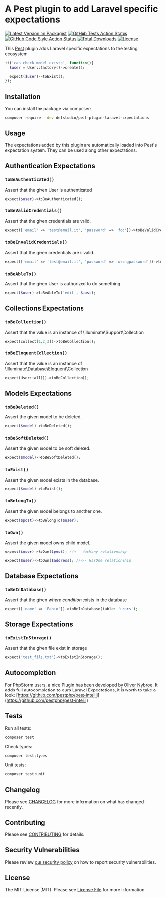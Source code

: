 # A Pest plugin to add Laravel specific expectations

[![Latest Version on Packagist](https://img.shields.io/packagist/v/defstudio/pest-plugin-laravel-expectations.svg?style=flat-square)](https://packagist.org/packages/defstudio/pest-plugin-laravel-expectations)
[![GitHub Tests Action Status](https://img.shields.io/github/workflow/status/def-studio/pest-plugin-laravel-expectations/Run%20Tests?label=tests)](https://github.com/def-studio/pest-plugin-laravel-expectations/actions?query=workflow%3A"Run+Tests"+branch%3Amain)
[![GitHub Code Style Action Status](https://img.shields.io/github/workflow/status/def-studio/pest-plugin-laravel-expectations/Static%20Analysis?label=code%20style)](https://github.com/def-studio/pest-plugin-laravel-expectations/actions?query=workflow%3A"Static+Analysis"+branch%3Amain)
[![Total Downloads](https://img.shields.io/packagist/dt/defstudio/pest-plugin-laravel-expectations.svg?style=flat-square)](https://packagist.org/packages/defstudio/pest-plugin-laravel-expectations)
[![License](https://img.shields.io/packagist/l/defstudio/pest-plugin-laravel-expectations)](https://packagist.org/packages/defstudio/pest-plugin-laravel-expectations)

This [Pest](https://pestphp.com) plugin adds Laravel specific expectations to the testing ecosystem

```php
it('can check model exists', function(){
  $user = User::factory()->create();
  
  expect($user)->toExist();
});
```

## Installation

You can install the package via composer:

```bash
composer require --dev defstudio/pest-plugin-laravel-expectations
```

## Usage

The expectations added by this plugin are automatically loaded into Pest's expectation system. They can be used along other expectations.

## Authentication Expectations

### `toBeAuthenticated()`

Assert that the given User is authenticated

```php
expect($user)->toBeAuthenticated();
 ```

### `toBeValidCredentials()`

Assert that the given credentials are valid.

```php
expect(['email' => 'test@email.it', 'password' => 'foo'])->toBeValidCredentials();
 ```

### `toBeInvalidCredentials()`

Assert that the given credentials are invalid.

```php
expect(['email' => 'test@email.it', 'password' => 'wrongpassword'])->toBeInvalidCredentials();
 ```

### `toBeAbleTo()`

Assert that the given User is authorized to do something

```php
expect($user)->toBeAbleTo('edit', $post);
 ```


## Collections Expectations


### `toBeCollection()`

Assert that the value is an instance of \Illuminate\Support\Collection

```php
expect(collect[1,2,3])->toBeCollection();
 ```

### `toBeEloquentCollection()`

Assert that the value is an instance of \Illuminate\Database\Eloquent\Collection

```php
expect(User::all())->toBeCollection();
 ```


## Models Expectations

### `toBeDeleted()`

Assert the given model to be deleted.

```php
expect($model)->toBeDeleted();
 ```

### `toBeSoftDeleted()`

Assert the given model to be soft deleted.

```php
expect($model)->toBeSoftDeleted();
 ```

### `toExist()`

Assert the given model exists in the database.

```php
expect($model)->toExist();
 ```

### `toBelongTo()`

Assert the given model belongs to another one.

```php
expect($post)->toBelongTo($user);
 ```

### `toOwn()`

Assert the given model owns child model.

```php
expect($user)->toOwn($post); //<-- HasMany relationship

expect($user)->toOwn($address); //<-- HasOne relationship
 ```

## Database Expectations

### `toBeInDatabase()`

Assert that the given _where condition_ exists in the database

```php
expect(['name' => 'Fabio'])->toBeInDatabase(table: 'users');
 ```

## Storage Expectations

### `toExistInStorage()`

Assert that the given file exist in storage

```php
expect('test_file.txt')->toExistInStorage();
 ```

## Autocompletion

For PhpStorm users, a nice Plugin has been developed by [Oliver Nybroe](https://github.com/olivernybroe). It adds full autocompletion to ours Laravel Expectations, it is worth to take a look: [https://github.com/pestphp/pest-intellij](https://github.com/pestphp/pest-intellij)


## Tests

Run all tests:
```bash
composer test
```

Check types:
```bash
composer test:types
```

Unit tests:
```bash
composer test:unit
```

## Changelog

Please see [CHANGELOG](CHANGELOG.md) for more information on what has changed recently.

## Contributing

Please see [CONTRIBUTING](CONTRIBUTING.md) for details.

## Security Vulnerabilities

Please review [our security policy](../../security/policy) on how to report security vulnerabilities.

## License

The MIT License (MIT). Please see [License File](LICENSE.md) for more information.
